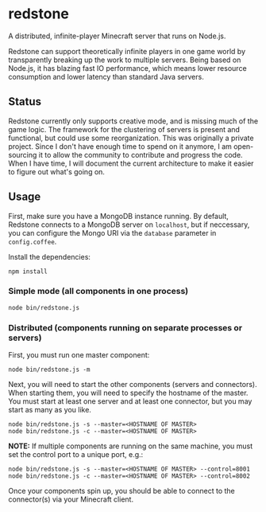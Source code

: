 redstone
========

A distributed, infinite-player Minecraft server that runs on Node.js.

Redstone can support theoretically infinite players in one game world by transparently breaking up the work to multiple servers. Being based on Node.js, it has blazing fast IO performance, which means lower resource consumption and lower latency than standard Java servers.

## Status

Redstone currently only supports creative mode, and is missing much of the game logic. The framework for the clustering of servers is present and functional, but could use some reorganization.
This was originally a private project. Since I don't have enough time to spend on it anymore, I am open-sourcing it to allow the community to contribute and progress the code.
When I have time, I will document the current architecture to make it easier to figure out what's going on.

## Usage

First, make sure you have a MongoDB instance running. By default, Redstone connects to a MongoDB server on `localhost`, but if neccessary, you can configure the Mongo URI via the `database` parameter in `config.coffee`.

Install the dependencies:
```
npm install
```

### Simple mode (all components in one process)
```
node bin/redstone.js
```

### Distributed (components running on separate processes or servers)
First, you must run one master component:
```
node bin/redstone.js -m
```

Next, you will need to start the other components (servers and connectors). When starting them, you will need to specify the hostname of the master. You must start at least one server and at least one connector, but you may start as many as you like.
```
node bin/redstone.js -s --master=<HOSTNAME OF MASTER>
node bin/redstone.js -c --master=<HOSTNAME OF MASTER>
```

**NOTE:** If multiple components are running on the same machine, you must set the control port to a unique port, e.g.:
```
node bin/redstone.js -s --master=<HOSTNAME OF MASTER> --control=8001
node bin/redstone.js -c --master=<HOSTNAME OF MASTER> --control=8002
```

Once your components spin up, you should be able to connect to the connector(s) via your Minecraft client.
